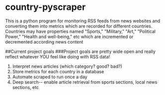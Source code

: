 # country-pyscraper
This is a python program for monitoring RSS feeds from news websites and converting them into metrics which are recorded for different countries. Countries may have properties named "Sports," "Military," "Art," "Political Power," "Health and well-being," etc which are incremented or decremented according news content

##Current project goals
###Project goals are pretty wide open and really reflect whatever YOU feel like doing with RSS data!
1. Interpret news articles (which category? good? bad?)
2. Store metrics for each country in a database
3. Automate scraped to run once a day
4. Deep search-- enable article retrieval from sports sections, local news sections, etc
